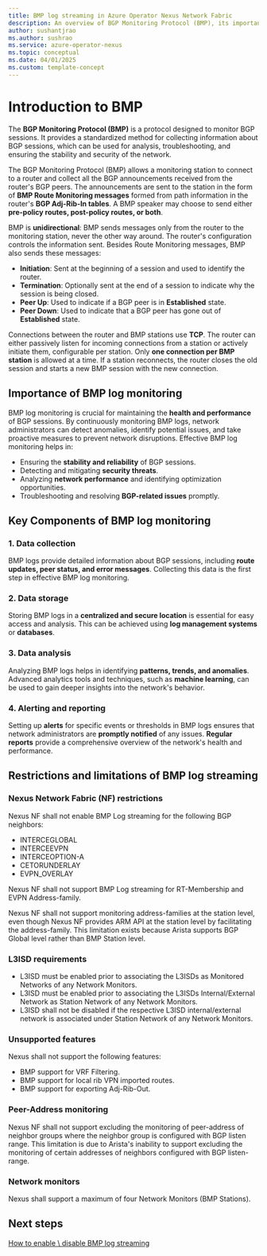 ```yaml
---
title: BMP log streaming in Azure Operator Nexus Network Fabric 
description: An overview of BGP Monitoring Protocol (BMP), its importance, and key components for effective log monitoring..
author: sushantjrao
ms.author: sushrao
ms.service: azure-operator-nexus
ms.topic: conceptual
ms.date: 04/01/2025
ms.custom: template-concept
---
```


# Introduction to BMP

The **BGP Monitoring Protocol (BMP)** is a protocol designed to monitor BGP sessions. It provides a standardized method for collecting information about BGP sessions, which can be used for analysis, troubleshooting, and ensuring the stability and security of the network.

The BGP Monitoring Protocol (BMP) allows a monitoring station to connect to a router and collect all the BGP announcements received from the router's BGP peers. The announcements are sent to the station in the form of **BMP Route Monitoring messages** formed from path information in the router's **BGP Adj-Rib-In tables**. A BMP speaker may choose to send either **pre-policy routes, post-policy routes, or both**.

BMP is **unidirectional**: BMP sends messages only from the router to the monitoring station, never the other way around. The router's configuration controls the information sent. Besides Route Monitoring messages, BMP also sends these messages:

- **Initiation**: Sent at the beginning of a session and used to identify the router.
- **Termination**: Optionally sent at the end of a session to indicate why the session is being closed.
- **Peer Up**: Used to indicate if a BGP peer is in **Established** state.
- **Peer Down**: Used to indicate that a BGP peer has gone out of **Established** state.

Connections between the router and BMP stations use **TCP**. The router can either passively listen for incoming connections from a station or actively initiate them, configurable per station. Only **one connection per BMP station** is allowed at a time. If a station reconnects, the router closes the old session and starts a new BMP session with the new connection.

## Importance of BMP log monitoring

BMP log monitoring is crucial for maintaining the **health and performance** of BGP sessions. By continuously monitoring BMP logs, network administrators can detect anomalies, identify potential issues, and take proactive measures to prevent network disruptions. Effective BMP log monitoring helps in:

- Ensuring the **stability and reliability** of BGP sessions.
- Detecting and mitigating **security threats**.
- Analyzing **network performance** and identifying optimization opportunities.
- Troubleshooting and resolving **BGP-related issues** promptly.

## Key Components of BMP log monitoring

### **1. Data collection**
BMP logs provide detailed information about BGP sessions, including **route updates, peer status, and error messages**. Collecting this data is the first step in effective BMP log monitoring.

### **2. Data storage**
Storing BMP logs in a **centralized and secure location** is essential for easy access and analysis. This can be achieved using **log management systems** or **databases**.

### **3. Data analysis**
Analyzing BMP logs helps in identifying **patterns, trends, and anomalies**. Advanced analytics tools and techniques, such as **machine learning**, can be used to gain deeper insights into the network's behavior.

### **4. Alerting and reporting**
Setting up **alerts** for specific events or thresholds in BMP logs ensures that network administrators are **promptly notified** of any issues. **Regular reports** provide a comprehensive overview of the network's health and performance.

## Restrictions and limitations of BMP log streaming

### Nexus Network Fabric (NF) restrictions

Nexus NF shall not enable BMP Log streaming for the following BGP neighbors:

- INTERCEGLOBAL
- INTERCEEVPN
- INTERCEOPTION-A
- CETORUNDERLAY
- EVPN_OVERLAY

Nexus NF shall not support BMP Log streaming for RT-Membership and EVPN Address-family.

Nexus NF shall not support monitoring address-families at the station level, even though Nexus NF provides ARM API at the station level by facilitating the address-family. This limitation exists because Arista supports BGP Global level rather than BMP Station level.

### L3ISD requirements

- L3ISD must be enabled prior to associating the L3ISDs as Monitored Networks of any Network Monitors.
- L3ISD must be enabled prior to associating the L3ISDs Internal/External Network as Station Network of any Network Monitors.
- L3ISD shall not be disabled if the respective L3ISD internal/external network is associated under Station Network of any Network Monitors.

### Unsupported features

Nexus shall not support the following features:

- BMP support for VRF Filtering.
- BMP support for local rib VPN imported routes.
- BMP support for exporting Adj-Rib-Out.

### Peer-Address monitoring

Nexus NF shall not support excluding the monitoring of peer-address of neighbor groups where the neighbor group is configured with BGP listen range. This limitation is due to Arista's inability to support excluding the monitoring of certain addresses of neighbors configured with BGP listen-range.

### Network monitors

Nexus shall support a maximum of four Network Monitors (BMP Stations).

## Next steps
[How to enable \ disable BMP log streaming](./howto-enable-log-streaming.md)